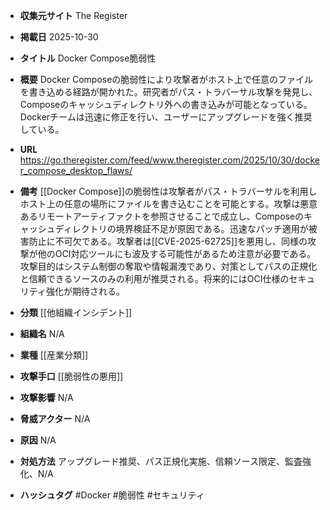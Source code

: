 - **収集元サイト**
The Register

- **掲載日**
2025-10-30

- **タイトル**
Docker Compose脆弱性

- **概要**
Docker Composeの脆弱性により攻撃者がホスト上で任意のファイルを書き込める経路が開かれた。研究者がパス・トラバーサル攻撃を発見し、Composeのキャッシュディレクトリ外への書き込みが可能となっている。Dockerチームは迅速に修正を行い、ユーザーにアップグレードを強く推奨している。

- **URL**
https://go.theregister.com/feed/www.theregister.com/2025/10/30/docker_compose_desktop_flaws/

- **備考**
[[Docker Compose]]の脆弱性は攻撃者がパス・トラバーサルを利用しホスト上の任意の場所にファイルを書き込むことを可能とする。攻撃は悪意あるリモートアーティファクトを参照させることで成立し、Composeのキャッシュディレクトリの境界検証不足が原因である。迅速なパッチ適用が被害防止に不可欠である。攻撃者は[[CVE-2025-62725]]を悪用し、同様の攻撃が他のOCI対応ツールにも波及する可能性があるため注意が必要である。攻撃目的はシステム制御の奪取や情報漏洩であり、対策としてパスの正規化と信頼できるソースのみの利用が推奨される。将来的にはOCI仕様のセキュリティ強化が期待される。

- **分類**
[[他組織インシデント]]

- **組織名**
N/A

- **業種**
[[産業分類]]

- **攻撃手口**
[[脆弱性の悪用]]

- **攻撃影響**
N/A

- **脅威アクター**
N/A

- **原因**
N/A

- **対処方法**
アップグレード推奨、パス正規化実施、信頼ソース限定、監査強化、N/A

- **ハッシュタグ**
#Docker #脆弱性 #セキュリティ
